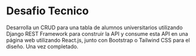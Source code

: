 # Desafio Tecnico
Desarrolla un CRUD para una tabla de alumnos universitarios utilizando Django REST Framework para construir la API y consume esta API en una página web utilizando React.js, junto con Bootstrap o Tailwind CSS para el diseño. Una vez completado.